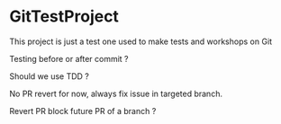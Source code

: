 GitTestProject
==============

This project is just a test one used to make tests and workshops on Git 

Testing before or after commit ?

Should we use TDD ?

No PR revert for now, always fix issue in targeted branch.

Revert PR block future PR of a branch ?
